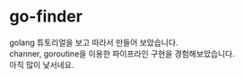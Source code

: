 # go-finder
golang 튜토리얼을 보고 따라서 만들어 보았습니다.   
channer, goroutine을 이용한 파이프라인 구현을 경험해보았습니다.   
아직 많이 낯서네요.

